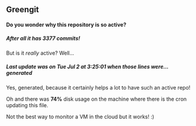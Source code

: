 ## Greengit

#### Do you wonder why this repository is so active?

##### After all it has 3377 commits!

But is it *really* active? Well...

##### Last update was on Tue Jul 2 at 3:25:01 when those lines were... generated

Yes, generated, because it certainly helps a lot to have such an active repo!

Oh and there was **74%** disk usage on the machine
where there is the cron updating this file.

Not the best way to monitor a VM in the cloud but it works! :)
